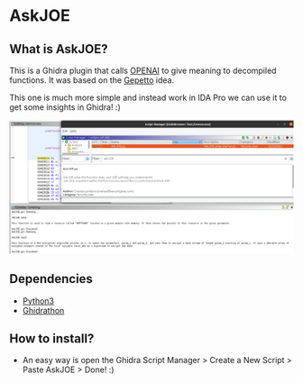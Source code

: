 # AskJOE

## What is AskJOE?
This is a Ghidra plugin that calls [OPENAI](https://openai.com/) to give meaning to decompiled functions. It was based on the [Gepetto](https://github.com/JusticeRage/Gepetto) idea.

This one is much more simple and instead work in IDA Pro we can use it to get some insights in Ghidra! :)

![AskJOE Running](/imgs/AskJOE-running.png "AskJOE Running")

## Dependencies
- [Python3](https://www.python.org/downloads/)
- [Ghidrathon](https://github.com/mandiant/Ghidrathon)

## How to install?
- An easy way is open the Ghidra Script Manager > Create a New Script > Paste AskJOE > Done! :)